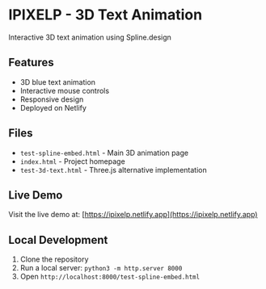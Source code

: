 # IPIXELP - 3D Text Animation

Interactive 3D text animation using Spline.design

## Features

- 3D blue text animation
- Interactive mouse controls
- Responsive design
- Deployed on Netlify

## Files

- `test-spline-embed.html` - Main 3D animation page
- `index.html` - Project homepage
- `test-3d-text.html` - Three.js alternative implementation

## Live Demo

Visit the live demo at: [https://ipixelp.netlify.app](https://ipixelp.netlify.app)

## Local Development

1. Clone the repository
2. Run a local server: `python3 -m http.server 8000`
3. Open `http://localhost:8000/test-spline-embed.html`